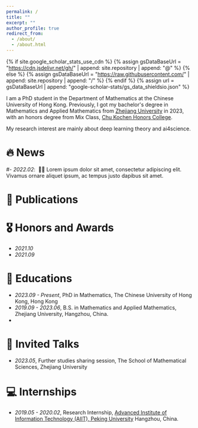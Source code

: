 ```yaml
---
permalink: /
title: ""
excerpt: ""
author_profile: true
redirect_from: 
  - /about/
  - /about.html
---
```


{% if site.google_scholar_stats_use_cdn %}
{% assign gsDataBaseUrl = "https://cdn.jsdelivr.net/gh/" | append: site.repository | append: "@" %}
{% else %}
{% assign gsDataBaseUrl = "https://raw.githubusercontent.com/" | append: site.repository | append: "/" %}
{% endif %}
{% assign url = gsDataBaseUrl | append: "google-scholar-stats/gs_data_shieldsio.json" %}

<span class='anchor' id='about-me'></span>

I am a PhD student in the Department of Mathematics at the Chinese University of Hong Kong. Previously, I got my bachelor's degree in Mathematics and Applied Mathematics from <a href="https://www.zju.edu.cn/english/" target="_blank">Zhejiang University</a> in 2023, with an honors degree from Mix Class, <a href="http://ckc.zju.edu.cn/ckcen/wbout/list.htm" target="_blank">Chu Kochen Honors College</a>.

My research interest are mainly about deep learning theory and ai4science. 


# 🔥 News
#- *2022.02*: &nbsp;🎉🎉 Lorem ipsum dolor sit amet, consectetur adipiscing elit. Vivamus ornare aliquet ipsum, ac tempus justo dapibus sit amet. 

# 📝 Publications 


# 🎖 Honors and Awards
- *2021.10* 
- *2021.09*


# 📖 Educations
- *2023.09 - Present*, PhD in Mathematics, The Chinese University of Hong Kong, Hong Kong
- *2019.09 - 2023.06*, B.S. in Mathematics and Applied Mathematics, Zhejiang University, Hangzhou, China.
- 
# 💬 Invited Talks
- *2023.05*, Further studies sharing session, The School of Mathematical Sciences, Zhejiang University

# 💻 Internships
- *2019.05 - 2020.02*, Research Internship, <a href="https://aiit.org.cn/p_enPage" target="_blank">Advanced Institute of Information Technology (AIIT), Peking University</a> Hangzhou, China.
